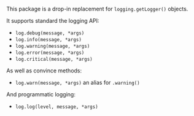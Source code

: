 This package is a drop-in replacement for `logging.getLogger()` objects.

It supports standard the logging API:

- `log.debug(message, *args)`
- `log.info(message, *args)`
- `log.warning(message, *args)`
- `log.error(message, *args)`
- `log.critical(message, *args)`

As well as convince methods:

- `log.warn(message, *args)` an alias for `.warning()`

And programmatic logging:

- `log.log(level, message, *args)`
